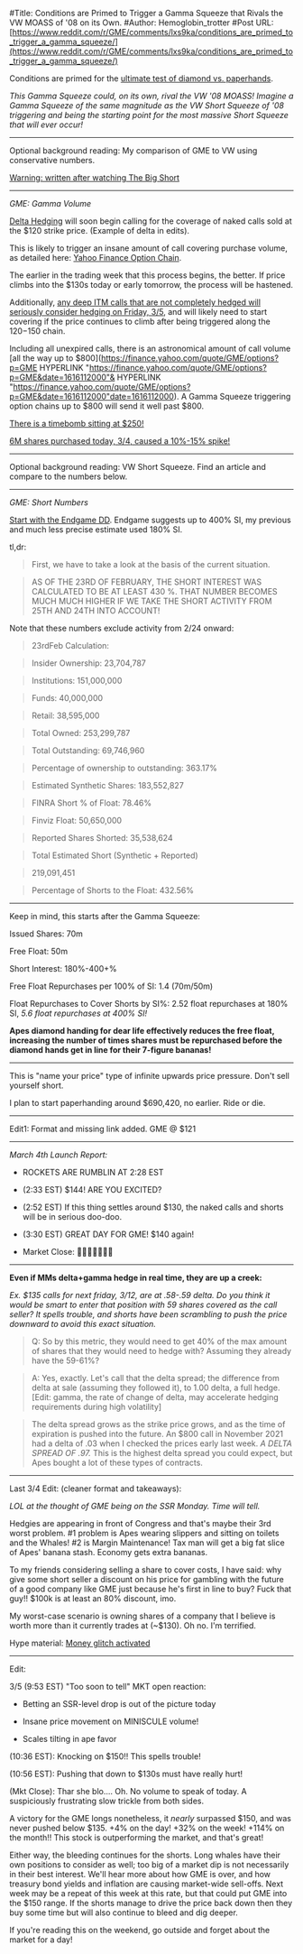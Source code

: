 #Title: Conditions are Primed to Trigger a Gamma Squeeze that Rivals the VW MOASS of '08 on its Own.
#Author: Hemoglobin_trotter
#Post URL: [https://www.reddit.com/r/GME/comments/lxs9ka/conditions_are_primed_to_trigger_a_gamma_squeeze/](https://www.reddit.com/r/GME/comments/lxs9ka/conditions_are_primed_to_trigger_a_gamma_squeeze/)


Conditions are primed for the [ultimate test of diamond vs. paperhands](https://www.reddit.com/r/GME/comments/lxafn1/the_real_diamond_hand_test_will_be_when_this/).

*This Gamma Squeeze could, on its own, rival the VW '08 MOASS! Imagine a Gamma Squeeze of the same magnitude as the VW Short Squeeze of '08 triggering and being the starting point for the most massive Short Squeeze that will ever occur!*

*************************************

Optional background reading: My comparison of GME to VW using conservative numbers. 

[Warning: written after watching The Big Short](https://www.reddit.com/r/GME/comments/ltoe73/comparing_rough_gme_numbers_to_vw_08_numbers_why/)

**********************************

*GME: Gamma Volume* 

[Delta Hedging](https://www.investopedia.com/terms/d/deltahedging.asp) will soon begin calling for the coverage of naked calls sold at the $120 strike price. (Example of delta in edits).

This is likely to trigger an insane amount of call covering purchase volume, as detailed here: [Yahoo Finance Option Chain](https://finance.yahoo.com/quote/GME/options/). 

The earlier in the trading week that this process begins, the better. If price climbs into the $130s today or early tomorrow, the process will be hastened. 

Additionally, [any deep ITM calls that are not completely hedged will seriously consider hedging on Friday, 3/5](https://www.reddit.com/r/GME/comments/lx5kgk/100mm_of_deep_itm_gme_calls_have_been_purchased/), and will likely need to start covering if the price continues to climb after being triggered along the $120-$150 chain. 

Including all unexpired calls, there is an astronomical amount of call volume [all the way up to $800](https://finance.yahoo.com/quote/GME/options?p=GME HYPERLINK "https://finance.yahoo.com/quote/GME/options?p=GME&date=1616112000"& HYPERLINK "https://finance.yahoo.com/quote/GME/options?p=GME&date=1616112000"date=1616112000). A Gamma Squeeze triggering option chains up to $800 will send it well past $800.

[There is a timebomb sitting at $250!](https://twitter.com/QuantData/status/1365403475266441219)

[6M shares purchased today, 3/4, caused a 10%-15% spike!](https://www.reddit.com/r/GME/comments/lxtetm/that_1015_rise_came_from_only_6_million_shares_of)

********************************

Optional background reading: VW Short Squeeze. Find an article and compare to the numbers below.

*****************************

*GME: Short Numbers*

[Start with the Endgame DD](https://www.reddit.com/r/GME/comments/ltua0n/endgame_dd_how_last_weeks_actions_all_come/). Endgame suggests up to 400% SI, my previous and much less precise estimate used 180% SI.

tl,dr: 

> First, we have to take a look at the basis of the current situation.

> AS OF THE 23RD OF FEBRUARY, THE SHORT INTEREST WAS CALCULATED TO BE AT LEAST 430 %. THAT NUMBER BECOMES MUCH MUCH HIGHER IF WE TAKE THE SHORT ACTIVITY FROM 25TH AND 24TH INTO ACCOUNT!

​Note that these numbers exclude activity from 2/24 onward:

> 23rdFeb Calculation:

> Insider Ownership: 23,704,787

> Institutions: 151,000,000

> Funds: 40,000,000

> Retail: 38,595,000

> Total Owned: 253,299,787

> Total Outstanding: 69,746,960

> Percentage of ownership to outstanding: 363.17%

> Estimated Synthetic Shares: 183,552,827

> FINRA Short % of Float: 78.46%

> Finviz Float: 50,650,000

> Reported Shares Shorted: 35,538,624

> Total Estimated Short (Synthetic + Reported)

> 219,091,451

> Percentage of Shorts to the Float: 432.56%

*******************

Keep in mind, this starts after the Gamma Squeeze:

Issued Shares: 70m

Free Float: 50m

Short Interest: 180%-400+%

Free Float Repurchases per 100% of SI: 1.4 (70m/50m)

Float Repurchases to Cover Shorts by SI%: 2.52 float repurchases at 180% SI, *5.6 float repurchases at 400% SI!*

**Apes diamond handing for dear life effectively reduces the free float, increasing the number of times shares must be repurchased before the diamond hands get in line for their 7-figure bananas!**

*********************

This is "name your price" type of infinite upwards price pressure. Don't sell yourself short.

I plan to start paperhanding around $690,420, no earlier. Ride or die.

************

Edit1: Format and missing link added. GME @ $121

***************

*March 4th Launch Report:*

* ROCKETS ARE RUMBLIN AT 2:28 EST

* (2:33 EST) $144! ARE YOU EXCITED?

* (2:52 EST) If this thing settles around $130, the naked calls and shorts will be in serious doo-doo.

* (3:30 EST) GREAT DAY FOR GME! $140 again!

* Market Close: 💎🙌🦍🚀🚀🚀🚀

*****************

**Even if MMs delta+gamma hedge in real time, they are up a creek:**

*Ex. $135 calls for next friday, 3/12, are at .58-.59 delta. Do you think it would be smart to enter that position with 59 shares covered as the call seller? It spells trouble, and shorts have been scrambling to push the price downward to avoid this exact situation.*

> Q: So by this metric, they would need to get 40% of the max amount of shares that they would need to hedge with? Assuming they already have the 59-61%?

> A: Yes, exactly. Let's call that the delta spread; the difference from delta at sale (assuming they followed it), to 1.00 delta, a full hedge. [Edit: gamma, the rate of change of delta, may accelerate hedging requirements during high volatility]

> The delta spread grows as the strike price grows, and as the time of expiration is pushed into the future. An $800 call in November 2021 had a delta of .03 when I checked the prices early last week. *A DELTA SPREAD OF .97.* This is the highest delta spread you could expect, but Apes bought a lot of these types of contracts.

**********

Last 3/4 Edit: (cleaner format and takeaways):

*LOL at the thought of GME being on the SSR Monday. Time will tell.*

Hedgies are appearing in front of Congress and that's maybe their 3rd worst problem. #1 problem is Apes wearing slippers and sitting on toilets and the Whales! #2 is Margin Maintenance! Tax man will get a big fat slice of Apes' banana stash. Economy gets extra bananas.

To my friends considering selling a share to cover costs, I have said: why give some short seller a discount on his price for gambling with the future of a good company like GME just because he's first in line to buy? Fuck that guy!! $100k is at least an 80% discount, imo.

My worst-case scenario is owning shares of a company that I believe is worth more than it currently trades at (~$130). Oh no. I'm terrified. 

Hype material: [Money glitch activated](https://www.reddit.com/r/GME/comments/lw0aju/remember_that_100kshare_is_a_bargain)

****************

Edit:

3/5 (9:53 EST) "Too soon to tell" MKT open reaction: 

* Betting an SSR-level drop is out of the picture today

* Insane price movement on MINISCULE volume! 

* Scales tilting in ape favor

(10:36 EST): Knocking on $150!! This spells trouble!

(10:56 EST): Pushing that down to $130s must have really hurt!

(Mkt Close): Thar she blo.... Oh. No volume to speak of today. A suspiciously frustrating slow trickle from both sides. 

A victory for the GME longs nonetheless, it *nearly* surpassed $150, and was never pushed below $135. +4% on the day! +32% on the week! +114% on the month!! This stock is outperforming the market, and that's great!


Either way, the bleeding continues for the shorts. Long whales have their own positions to consider as well; too big of a market dip is not necessarily in their best interest. We'll hear more about how GME is over, and how treasury bond yields and inflation are causing market-wide sell-offs. Next week may be a repeat of this week at this rate, but that could put GME into the $150 range. If the shorts manage to drive the price back down then they buy some time but will also continue to bleed and dig deeper.

If you're reading this on the weekend, go outside and forget about the market for a day!